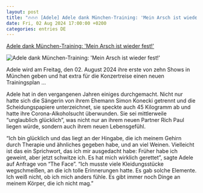 ```yaml
---
layout: post
title: "🔥🔥🔥 [Adele] Adele dank München-Training: 'Mein Arsch ist wieder fest!'"
date: Fri, 02 Aug 2024 17:00:00 +0200
categories: entries DE
---
```

[Adele dank München-Training: 'Mein Arsch ist wieder fest!'](https://www.bigfm.de/nachrichten/musiknews/adele-ueber-muenchen-training-mein-arsch-ist-wieder-fest)

![Adele dank München-Training: 'Mein Arsch ist wieder fest!'](https://image.atsw.de/atsw/production/2024-08/adele.jpg?h=&rect=2%2C260%2C1603%2C1202&w=625)

Adele wird am Freitag, den 02. August 2024 ihre erste von zehn Shows in München geben und hat extra für die Konzertreise einen neuen Trainingsplan ...

Adele hat in den vergangenen Jahren einiges durchgemacht. Nicht nur hatte sich die Sängerin von ihrem Ehemann Simon Konecki getrennt und die Scheidungspapiere unterzeichnet, sie speckte auch 45 Kilogramm ab und hatte ihre Corona-Alkoholsucht überwunden. Sie sei mittlerweile “unglaublich glücklich”, was nicht nur an ihrem neuen Partner Rich Paul liegen würde, sondern auch ihrem neuen Lebensgefühl.

“Ich bin glücklich und das liegt an der Hingabe, die ich meinem Gehirn durch Therapie und ähnliches gegeben habe, und an viel Weinen. Vielleicht ist das ein Sprichwort, das ich mir ausgedacht habe: Früher habe ich geweint, aber jetzt schwitze ich. Es hat mich wirklich gerettet”, sagte Adele auf Anfrage von “The Face”. “Ich musste viele Kleidungsstücke wegschmeißen, an die ich tolle Erinnerungen hatte. Es gab solche Elemente. Ich weiß nicht, ob ich mich anders fühle. Es gibt immer noch Dinge an meinem Körper, die ich nicht mag.”

